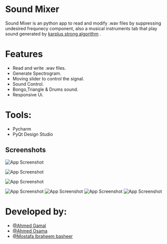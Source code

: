 

# Sound Mixer

Sound Mixer is an python app to read and modify .wav files by suppressing undesired frequnecy component,
also a musical  instruments tab that play sound generated by [karplus strong algorithm](https://flothesof.github.io/Karplus-Strong-algorithm-Python.html) .


  


# Features

 - Read and write .wav files.
 - Generate Spectrogram.
 - Moving slider to control the signal.
 - Sound Control.
 - Bongo,Triangle & Drums sound.
 - Responsive Ui.
 
 # Tools:
 - Pycharm
 - PyQt Design Studio

## Screenshots

![App Screenshot](https://s10.gifyu.com/images/14c389531e7fc1442.gif)

![App Screenshot](https://s10.gifyu.com/images/450d0c656c049be05.gif)

![App Screenshot](https://s10.gifyu.com/images/372ca64f2a97c7dcf.gif)



![App Screenshot](https://i.ibb.co/28ThGMw/Screenshot-1.png)
![App Screenshot](https://i.ibb.co/3Sqkzzm/Screenshot-2.png)
![App Screenshot](https://i.ibb.co/yVFQnsQ/Screenshot-3.png)
![App Screenshot](https://i.ibb.co/dDTYW09/Screenshot-4.png)


                    
  # Developed by:
  - [@Ahmed Gamal](https://github.com/Ahmed-gamal-elmahdy)
  - [@Ahmed Osama](https://github.com/ahmedosamaismail)
  - [@Mostafa Ibraheem basheer](https://github.com/Mostafa-Ibraheem-basheer)
